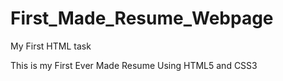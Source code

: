 # First_Made_Resume_Webpage
My First HTML task 

This is my First Ever Made Resume Using HTML5 and CSS3
